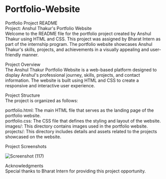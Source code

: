 # Portfolio-Website
Portfolio Project README<br>
Project: Anshul Thakur's Portfolio Website<br>
Welcome to the README file for the portfolio project created by Anshul Thakur using HTML and CSS. This project was assigned by Bharat Intern as part of the internship program. The portfolio website showcases Anshul Thakur's skills, projects, and achievements in a visually appealing and user-friendly manner.<br>

Project Overview<br>
The Anshul Thakur Portfolio Website is a web-based platform designed to display Anshul's professional journey, skills, projects, and contact information. The website is built using HTML and CSS to create a responsive and interactive user experience.<br>

Project Structure<br>
The project is organized as follows:<br>

portfolio.html: The main HTML file that serves as the landing page of the portfolio website.<br>
portfolio.css: The CSS file that defines the styling and layout of the website.<br>
images/: This directory contains images used in the portfolio website.<br>
projects/: This directory includes details and assets related to the projects showcased on the website.<br>

Project Screenshots<br>

![Screenshot (117)](https://github.com/Anshul542/Portfolio-Website/assets/115351138/8d302fc1-b494-47e4-a591-7fe01f0bb86a)<br>

Acknowledgments<br>
Special thanks to Bharat Intern for providing this project opportunity.<br>


